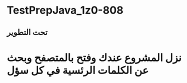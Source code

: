 # TestPrepJava_1z0-808


## تحت التطوير ## 

# نزل المشروع عندك  وفتح بالمتصفح وبحث عن الكلمات الرئسية في كل سؤل 

